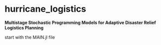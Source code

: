 # hurricane_logistics
**Multistage Stochastic Programming Models for Adaptive Disaster Relief Logistics Planning**

start with the MAIN.jl file
